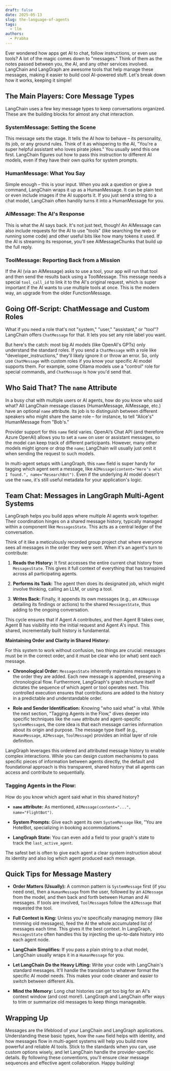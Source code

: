 ```yaml
---
draft: false
date: 2025-05-13
slug: the-language-of-agents
tags:
  - llm
authors:
  - Prabha
---
```



Ever wondered how apps get AI to chat, follow instructions, or even use tools? A lot of the magic comes down to "messages." Think of them as the notes passed between you, the AI, and any other services involved. LangChain and LangGraph are awesome tools that help manage these messages, making it easier to build cool AI-powered stuff. Let's break down how it works, keeping it simple!

## The Main Players: Core Message Types

LangChain uses a few key message types to keep conversations organized. These are the building blocks for almost any chat interaction.

### SystemMessage: Setting the Scene
This message sets the stage. It tells the AI how to behave – its personality, its job, or any ground rules. Think of it as whispering to the AI, "You're a super helpful assistant who loves pirate jokes." You usually send this one first. LangChain figures out how to pass this instruction to different AI models, even if they have their own quirks for system prompts.

### HumanMessage: What You Say
Simple enough – this is your input. When you ask a question or give a command, LangChain wraps it up as a HumanMessage. It can be plain text or even include images if the AI supports it. If you just send a string to a chat model, LangChain often handily turns it into a HumanMessage for you.

### AIMessage: The AI's Response
This is what the AI says back. It's not just text, though! An AIMessage can also include requests for the AI to use "tools" (like searching the web or running some code) and other useful bits like how many tokens it used. If the AI is streaming its response, you'll see AIMessageChunks that build up the full reply.

### ToolMessage: Reporting Back from a Mission
If the AI (via an AIMessage) asks to use a tool, your app will run that tool and then send the results back using a ToolMessage. This message needs a special `tool_call_id` to link it to the AI's original request, which is super important if the AI wants to use multiple tools at once. This is the modern way, an upgrade from the older FunctionMessage.

## Going Off-Script: ChatMessage and Custom Roles

What if you need a role that's not "system," "user," "assistant," or "tool"? LangChain offers `ChatMessage` for that. It lets you set any role label you want.

But here's the catch: most big AI models (like OpenAI's GPTs) only understand the standard roles. If you send a `ChatMessage` with a role like "developer_instructions," they'll likely ignore it or throw an error. So, only use `ChatMessage` with custom roles if you know your specific AI model supports them. For example, some Ollama models use a "control" role for special commands, and `ChatMessage` is how you'd send that.

## Who Said That? The `name` Attribute

In a busy chat with multiple users or AI agents, how do you know who said what? All LangChain message classes (HumanMessage, AIMessage, etc.) have an optional `name` attribute. Its job is to distinguish between different speakers who might share the same role – for instance, to tell "Alice's" HumanMessage from "Bob's."

Provider support for this `name` field varies. OpenAI’s Chat API (and therefore Azure OpenAI) allows you to set a `name` on user or assistant messages, so the model can keep track of different participants. However, many other models might ignore or drop the `name`; LangChain will usually just omit it when sending the request to such models.

In multi-agent setups with LangGraph, this `name` field is super handy for tagging which agent sent a message, like `AIMessage(content="Here’s what I found.", name="ResearchBot")`. Even if the underlying AI model doesn't use the `name`, it's still useful metadata for your application's logic.

## Team Chat: Messages in LangGraph Multi-Agent Systems

LangGraph helps you build apps where multiple AI agents work together. Their coordination hinges on a shared message history, typically managed within a component like `MessagesState`. This acts as a central ledger of the conversation.

Think of it like a meticulously recorded group project chat where everyone sees all messages in the order they were sent. When it's an agent's turn to contribute:

1. **Reads the History:** It first accesses the entire current chat history from `MessagesState`. This gives it full context of everything that has transpired across all participating agents.
    
2. **Performs its Task:** The agent then does its designated job, which might involve thinking, calling an LLM, or using a tool.
    
3. **Writes Back:** Finally, it appends its own messages (e.g., an `AIMessage` detailing its findings or actions) to the shared `MessagesState`, thus adding to the ongoing conversation.
    

This cycle ensures that if Agent A contributes, and then Agent B takes over, Agent B has visibility into the initial request and Agent A's input. This shared, incrementally built history is fundamental.

**Maintaining Order and Clarity in Shared History:**

For this system to work without confusion, two things are crucial: messages must be in the correct order, and it must be clear who (or what) sent each message.

- **Chronological Order:** `MessagesState` inherently maintains messages in the order they are added. Each new message is appended, preserving a chronological flow. Furthermore, LangGraph's graph structure itself dictates the sequence of which agent or tool operates next. This controlled execution ensures that contributions are added to the history in a predictable and understandable order.
    
- **Role and Sender Identification:** Knowing "who said what" is vital. While the next section, "Tagging Agents in the Flow," dives deeper into specific techniques like the `name` attribute and agent-specific `SystemMessage`s, the core idea is that each message carries information about its origin and purpose. The message type itself (e.g., `HumanMessage`, `AIMessage`, `ToolMessage`) provides an initial layer of role definition.
    

LangGraph leverages this ordered and attributed message history to enable complex interactions. While you can design custom mechanisms to pass specific pieces of information between agents directly, the default and foundational approach is this transparent, shared history that all agents can access and contribute to sequentially.

### Tagging Agents in the Flow:

How do you know which agent said what in this shared history?

- **`name` attribute:** As mentioned, `AIMessage(content="...", name="FlightBot")`.
    
- **System Prompts:** Give each agent its own `SystemMessage` like, "You are HotelBot, specializing in booking accommodations."
    
- **LangGraph State:** You can even add a field to your graph's state to track the `last_active_agent`.
    

The safest bet is often to give each agent a clear system instruction about its identity and also log which agent produced each message.

## Quick Tips for Message Mastery

- **Order Matters (Usually):** A common pattern is `SystemMessage` first (if you need one), then a `HumanMessage` from the user, followed by an `AIMessage` from the model, and then back and forth between Human and AI messages. If tools are involved, `ToolMessage`s follow the `AIMessage` that requested the tool.
    
- **Full Context is King:** Unless you're specifically managing memory (like trimming old messages), feed the AI the whole accumulated list of messages each time. This gives it the best context. In LangGraph, `MessagesState` often handles this by injecting the up-to-date history into each agent node.
    
- **LangChain Simplifies:** If you pass a plain string to a chat model, LangChain usually wraps it in a `HumanMessage` for you.
    
- **Let LangChain Do the Heavy Lifting:** Write your code with LangChain's standard messages. It'll handle the translation to whatever format the specific AI model needs. This makes your code cleaner and easier to switch between different AIs.
    
- **Mind the Memory:** Long chat histories can get too big for an AI's context window (and cost more!). LangGraph and LangChain offer ways to trim or summarize old messages to keep things manageable.
    

## Wrapping Up

Messages are the lifeblood of your LangChain and LangGraph applications. Understanding these basic types, how the `name` field helps with identity, and how messages flow in multi-agent systems will help you build more powerful and reliable AI tools. Stick to the standards when you can, use custom options wisely, and let LangChain handle the provider-specific details. By following these conventions, you'll ensure clear message sequences and effective agent collaboration. Happy building!